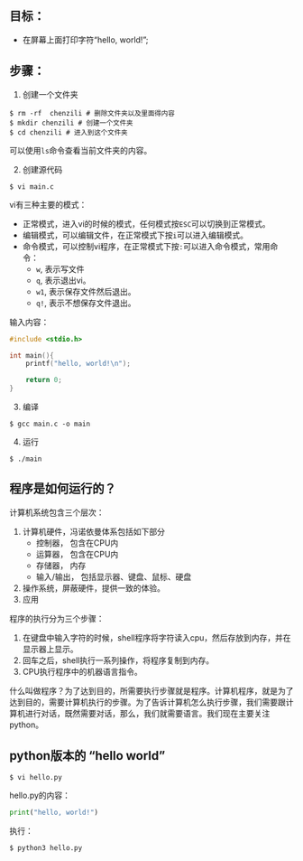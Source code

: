 ## 目标：

* 在屏幕上面打印字符“hello, world!”;

## 步骤：
1. 创建一个文件夹
```
$ rm -rf  chenzili # 删除文件夹以及里面得内容
$ mkdir chenzili # 创建一个文件夹
$ cd chenzili # 进入到这个文件夹
```
可以使用`ls`命令查看当前文件夹的内容。

2. 创建源代码
```
$ vi main.c
``` 

vi有三种主要的模式：
* 正常模式，进入vi的时候的模式，任何模式按`ESC`可以切换到正常模式。
* 编辑模式，可以编辑文件，在正常模式下按`i`可以进入编辑模式。
* 命令模式，可以控制vi程序，在正常模式下按`:`可以进入命令模式，常用命令：
    * `w`, 表示写文件
    * `q`, 表示退出vi。
    * `w1`, 表示保存文件然后退出。
    * `q!`, 表示不想保存文件退出。

输入内容：
```c
#include <stdio.h>

int main(){
    printf("hello, world!\n");

    return 0;
}
```

3. 编译
```
$ gcc main.c -o main
```

4. 运行
```
$ ./main
```

## 程序是如何运行的？

计算机系统包含三个层次：
1. 计算机硬件，冯诺依曼体系包括如下部分
    * 控制器， 包含在CPU内
    * 运算器， 包含在CPU内
    * 存储器， 内存
    * 输入/输出， 包括显示器、键盘、鼠标、硬盘
2. 操作系统，屏蔽硬件，提供一致的体验。
3. 应用

程序的执行分为三个步骤：
1. 在键盘中输入字符的时候，shell程序将字符读入cpu，然后存放到内存，并在显示器上显示。
2. 回车之后，shell执行一系列操作，将程序复制到内存。
3. CPU执行程序中的机器语言指令。

什么叫做程序？为了达到目的，所需要执行步骤就是程序。计算机程序，就是为了达到目的，需要计算机执行的步骤。为了告诉计算机怎么执行步骤，我们需要跟计算机进行对话，既然需要对话，那么，我们就需要语言。我们现在主要关注python。

## python版本的 “hello world”
```
$ vi hello.py
```
hello.py的内容：
```py
print("hello, world!")
```
执行：
```
$ python3 hello.py
```
